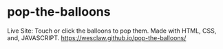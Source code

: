 
# pop-the-balloons 
Live Site:
Touch or click the balloons to pop them. Made with HTML, CSS, and, JAVASCRIPT.
https://wesclaw.github.io/pop-the-balloons/
